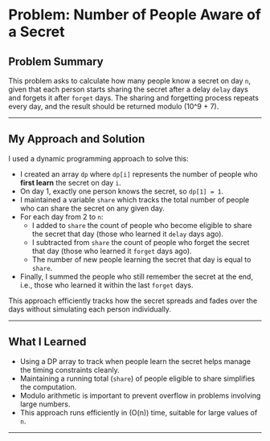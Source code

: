 # Problem: Number of People Aware of a Secret

## Problem Summary

This problem asks to calculate how many people know a secret on day `n`, given that each person starts sharing the secret after a delay `delay` days and forgets it after `forget` days. The sharing and forgetting process repeats every day, and the result should be returned modulo \(10^9 + 7\).

---

## My Approach and Solution

I used a dynamic programming approach to solve this:

- I created an array `dp` where `dp[i]` represents the number of people who **first learn** the secret on day `i`.
- On day 1, exactly one person knows the secret, so `dp[1] = 1`.
- I maintained a variable `share` which tracks the total number of people who can share the secret on any given day.
- For each day from 2 to `n`:
  - I added to `share` the count of people who become eligible to share the secret that day (those who learned it `delay` days ago).
  - I subtracted from `share` the count of people who forget the secret that day (those who learned it `forget` days ago).
  - The number of new people learning the secret that day is equal to `share`.
- Finally, I summed the people who still remember the secret at the end, i.e., those who learned it within the last `forget` days.

This approach efficiently tracks how the secret spreads and fades over the days without simulating each person individually.

---

## What I Learned

- Using a DP array to track when people learn the secret helps manage the timing constraints cleanly.
- Maintaining a running total (`share`) of people eligible to share simplifies the computation.
- Modulo arithmetic is important to prevent overflow in problems involving large numbers.
- This approach runs efficiently in \(O(n)\) time, suitable for large values of `n`.

---

